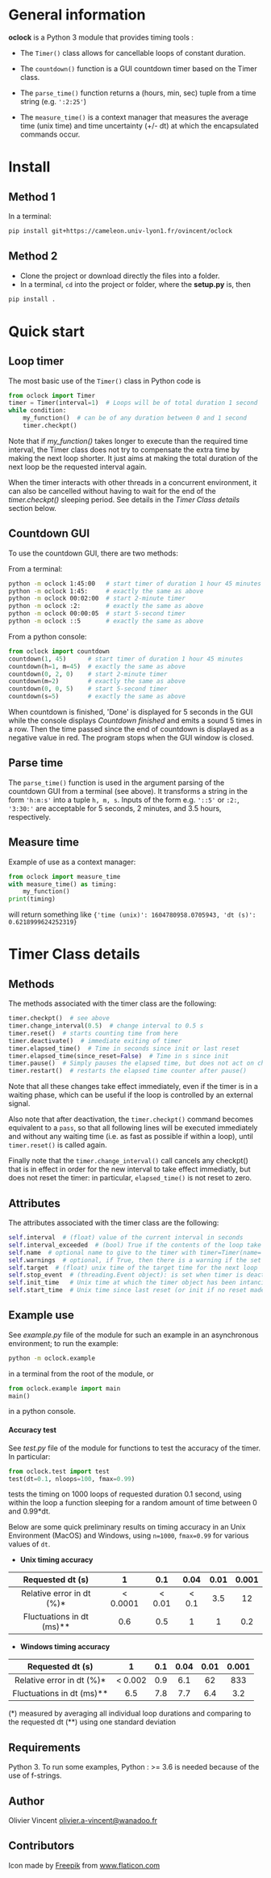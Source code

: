 # General information

**oclock** is a Python 3 module that provides timing tools :

- The `Timer()` class allows for cancellable loops of constant duration.

- The `countdown()` function is a GUI countdown timer based on the Timer class.

- The `parse_time()` function returns a (hours, min, sec) tuple from a time string (e.g. `':2:25'`)

- The `measure_time()` is a context manager that measures the average time (unix time) and time uncertainty (+/- dt) at which the encapsulated commands occur.

# Install

## Method 1

In a terminal:
```bash
pip install git+https://cameleon.univ-lyon1.fr/ovincent/oclock
```

## Method 2

- Clone the project or download directly the files into a folder.
- In a terminal, `cd` into the project or folder, where the __setup.py__ is, then
```bash
pip install .
```

# Quick start

## Loop timer

The most basic use of the `Timer()` class in Python code is
```python
from oclock import Timer
timer = Timer(interval=1)  # Loops will be of total duration 1 second
while condition:
    my_function()  # can be of any duration between 0 and 1 second
    timer.checkpt()
```
Note that if *my_function()* takes longer to execute than the required time interval, the Timer class does not try to compensate the extra time by making the next loop shorter. It just aims at making the total duration of the next loop be the requested interval again.

When the timer interacts with other threads in a concurrent environment, it can also be cancelled without having to wait for the end of the *timer.checkpt()* sleeping period. See details in the *Timer Class details* section below.

## Countdown GUI

To use the countdown GUI, there are two methods:

From a terminal:
```bash
python -m oclock 1:45:00   # start timer of duration 1 hour 45 minutes
python -m oclock 1:45:     # exactly the same as above
python -m oclock 00:02:00  # start 2-minute timer
python -m oclock :2:       # exactly the same as above
python -m oclock 00:00:05  # start 5-second timer
python -m oclock ::5       # exactly the same as above
```

From a python console:
```python
from oclock import countdown
countdown(1, 45)      # start timer of duration 1 hour 45 minutes
countdown(h=1, m=45)  # exactly the same as above
countdown(0, 2, 0)    # start 2-minute timer
countdown(m=2)        # exactly the same as above
countdown(0, 0, 5)    # start 5-second timer
countdown(s=5)        # exactly the same as above
```

When countdown is finished, 'Done' is displayed for 5 seconds in the GUI while the console displays *Countdown finished* and emits a sound 5 times in a row. Then the time passed since the end of countdown is displayed as a negative value in red. The program stops when the GUI window is closed.

## Parse time

The `parse_time()` function is used in the argument parsing of the countdown GUI from a terminal (see above). It transforms a string in the form `'h:m:s'` into a tuple `h, m, s`. Inputs of the form e.g. `'::5'` or `:2:`, `'3:30:'` are acceptable for 5 seconds, 2 minutes, and 3.5 hours, respectively.

## Measure time

Example of use as a context manager:
```python
from oclock import measure_time
with measure_time() as timing:
    my_function()
print(timing)
```
will return something like `{'time (unix)': 1604780958.0705943, 'dt (s)': 0.6218999624252319}`

# Timer Class details

## Methods

The methods associated with the timer class are the following:
```python
timer.checkpt()  # see above
timer.change_interval(0.5)  # change interval to 0.5 s
timer.reset()  # starts counting time from here
timer.deactivate()  # immediate exiting of timer
timer.elapsed_time()  # Time in seconds since init or last reset
timer.elapsed_time(since_reset=False)  # Time in s since init
timer.pause()  # Simply pauses the elapsed time, but does not act on checkpt()
timer.restart()  # restarts the elapsed time counter after pause()
```
Note that all these changes take effect immediately, even if the timer is in a waiting phase, which can be useful if the loop is controlled by an external signal.

Also note that after deactivation, the `timer.checkpt()` command becomes equivalent to a `pass`, so that all following lines will be executed immediately and without any waiting time (i.e. as fast as possible if within a loop), until `timer.reset()` is called again.

Finally note that the `timer.change_interval()` call cancels any checkpt() that is in effect in order for the new interval to take effect immediatly, but does not reset the timer: in particular, `elapsed_time()` is not reset to zero.

## Attributes

The attributes associated with the timer class are the following:
```python
self.interval  # (float) value of the current interval in seconds
self.interval_exceeded  # (bool) True if the contents of the loop take longerto execute than the current requested interval
self.name  # optional name to give to the timer with timer=Timer(name='xyz')
self.warnings  # optional, if True, then there is a warning if the set time interval is too short compared to the execution time, set with Timer(warnings=True)
self.target  # (float) unix time of the target time for the next loop
self.stop_event  # (threading.Event object): is set when timer is deactivated
self.init_time   # Unix time at which the timer object has been intanciated
self.start_time  # Unix time since last reset (or init if no reset made)
```

## Example use

See *example.py* file of the module for such an example in an asynchronous environment; to run the example:
```bash
python -m oclock.example
```
in a terminal from the root of the module, or
```python
from oclock.example import main
main()
```
in a python console.

#### Accuracy test

See *test.py* file of the module for functions to test the accuracy of the timer. In particular:
```python
from oclock.test import test
test(dt=0.1, nloops=100, fmax=0.99)
```
tests the timing on 1000 loops of requested duration 0.1 second, using within the loop a function sleeping for a random amount of time between 0 and 0.99*dt.

Below are some quick preliminary results on timing accuracy in an Unix Environment (MacOS) and Windows, using `n=1000`, `fmax=0.99` for various values of `dt`.

- **Unix timing accuracy**

|     Requested dt (s)    |   1    | 0.1  | 0.04  | 0.01 | 0.001 |
|:-----------------------:|:------:|:----:|:-----:|:----:|:-----:|
|Relative error in dt (%)*|< 0.0001|< 0.01| < 0.1 | 3.5  |  12   |
|Fluctuations in dt (ms)**|   0.6  | 0.5  |   1   |  1   |  0.2  |


- **Windows timing accuracy**

|     Requested dt (s)    |   1   |  0.1  | 0.04 | 0.01 | 0.001 |
|:-----------------------:|:-----:|:-----:|:----:|:----:|:-----:|
|Relative error in dt (%)*|< 0.002|  0.9  | 6.1  |  62  |  833  |
|Fluctuations in dt (ms)**|  6.5  |  7.8  | 7.7  |  6.4 |  3.2  |

(*) measured by averaging all individual loop durations and comparing to the requested dt
(**) using one standard deviation


## Requirements

Python 3. To run some examples, Python : >= 3.6 is needed because of the use of f-strings.

## Author

Olivier Vincent
olivier.a-vincent@wanadoo.fr

## Contributors

Icon made by <a href="https://www.flaticon.com/authors/freepik" title="Freepik">Freepik</a> from <a href="https://www.flaticon.com/" title="Flaticon"> www.flaticon.com</a>
